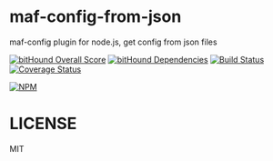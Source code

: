 # maf-config-from-json

maf-config plugin for node.js, get config from json files


[![bitHound Overall Score](https://www.bithound.io/github/mafjs/config-from-json/badges/score.svg)](https://www.bithound.io/github/mafjs/config-from-json)
[![bitHound Dependencies](https://www.bithound.io/github/mafjs/config-from-json/badges/dependencies.svg)](https://www.bithound.io/github/mafjs/config-from-json/master/dependencies/npm)
[![Build Status](https://travis-ci.org/mafjs/config.svg?branch=master)](https://travis-ci.org/mafjs/config)
[![Coverage Status](https://coveralls.io/repos/github/mafjs/config-from-json/badge.svg?branch=master)](https://coveralls.io/github/mafjs/config-from-json?branch=master)

[![NPM](https://nodei.co/npm/maf-config-from-json.png?downloads=true&downloadRank=true&stars=true)](https://nodei.co/npm/maf-config-from-json/)

# LICENSE

MIT
